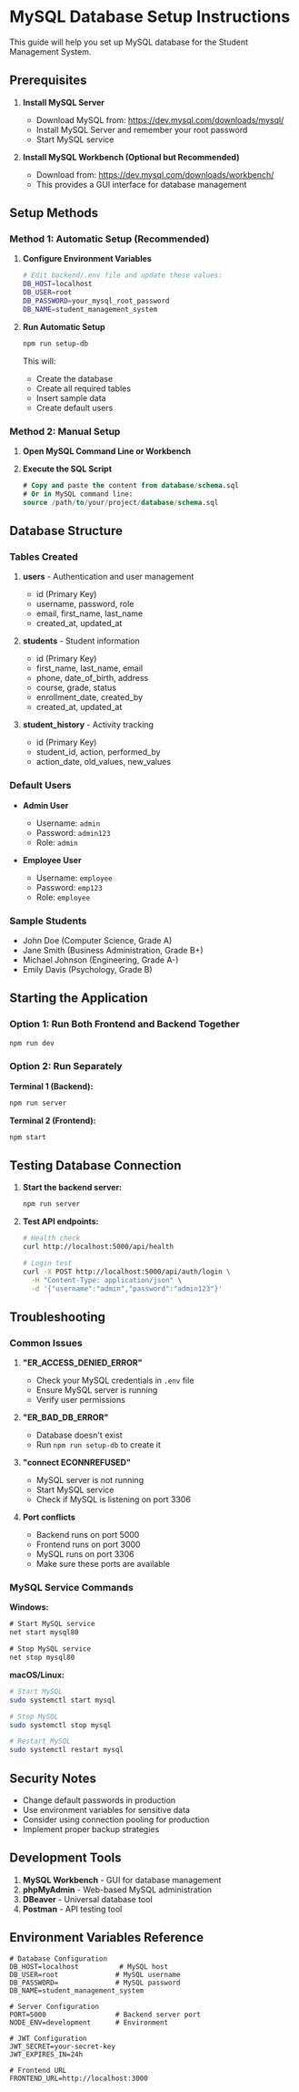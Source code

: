 # MySQL Database Setup Instructions

This guide will help you set up MySQL database for the Student Management System.

## Prerequisites

1. **Install MySQL Server**
   - Download MySQL from: https://dev.mysql.com/downloads/mysql/
   - Install MySQL Server and remember your root password
   - Start MySQL service

2. **Install MySQL Workbench (Optional but Recommended)**
   - Download from: https://dev.mysql.com/downloads/workbench/
   - This provides a GUI interface for database management

## Setup Methods

### Method 1: Automatic Setup (Recommended)

1. **Configure Environment Variables**
   ```bash
   # Edit backend/.env file and update these values:
   DB_HOST=localhost
   DB_USER=root
   DB_PASSWORD=your_mysql_root_password
   DB_NAME=student_management_system
   ```

2. **Run Automatic Setup**
   ```bash
   npm run setup-db
   ```

   This will:
   - Create the database
   - Create all required tables
   - Insert sample data
   - Create default users

### Method 2: Manual Setup

1. **Open MySQL Command Line or Workbench**

2. **Execute the SQL Script**
   ```sql
   # Copy and paste the content from database/schema.sql
   # Or in MySQL command line:
   source /path/to/your/project/database/schema.sql
   ```

## Database Structure

### Tables Created

1. **users** - Authentication and user management
   - id (Primary Key)
   - username, password, role
   - email, first_name, last_name
   - created_at, updated_at

2. **students** - Student information
   - id (Primary Key)
   - first_name, last_name, email
   - phone, date_of_birth, address
   - course, grade, status
   - enrollment_date, created_by
   - created_at, updated_at

3. **student_history** - Activity tracking
   - id (Primary Key)
   - student_id, action, performed_by
   - action_date, old_values, new_values

### Default Users

- **Admin User**
  - Username: `admin`
  - Password: `admin123`
  - Role: `admin`

- **Employee User**
  - Username: `employee`
  - Password: `emp123`
  - Role: `employee`

### Sample Students

- John Doe (Computer Science, Grade A)
- Jane Smith (Business Administration, Grade B+)
- Michael Johnson (Engineering, Grade A-)
- Emily Davis (Psychology, Grade B)

## Starting the Application

### Option 1: Run Both Frontend and Backend Together
```bash
npm run dev
```

### Option 2: Run Separately

**Terminal 1 (Backend):**
```bash
npm run server
```

**Terminal 2 (Frontend):**
```bash
npm start
```

## Testing Database Connection

1. **Start the backend server:**
   ```bash
   npm run server
   ```

2. **Test API endpoints:**
   ```bash
   # Health check
   curl http://localhost:5000/api/health

   # Login test
   curl -X POST http://localhost:5000/api/auth/login \
     -H "Content-Type: application/json" \
     -d '{"username":"admin","password":"admin123"}'
   ```

## Troubleshooting

### Common Issues

1. **"ER_ACCESS_DENIED_ERROR"**
   - Check your MySQL credentials in `.env` file
   - Ensure MySQL server is running
   - Verify user permissions

2. **"ER_BAD_DB_ERROR"**
   - Database doesn't exist
   - Run `npm run setup-db` to create it

3. **"connect ECONNREFUSED"**
   - MySQL server is not running
   - Start MySQL service
   - Check if MySQL is listening on port 3306

4. **Port conflicts**
   - Backend runs on port 5000
   - Frontend runs on port 3000
   - MySQL runs on port 3306
   - Make sure these ports are available

### MySQL Service Commands

**Windows:**
```cmd
# Start MySQL service
net start mysql80

# Stop MySQL service
net stop mysql80
```

**macOS/Linux:**
```bash
# Start MySQL
sudo systemctl start mysql

# Stop MySQL
sudo systemctl stop mysql

# Restart MySQL
sudo systemctl restart mysql
```

## Security Notes

- Change default passwords in production
- Use environment variables for sensitive data
- Consider using connection pooling for production
- Implement proper backup strategies

## Development Tools

1. **MySQL Workbench** - GUI for database management
2. **phpMyAdmin** - Web-based MySQL administration
3. **DBeaver** - Universal database tool
4. **Postman** - API testing tool

## Environment Variables Reference

```env
# Database Configuration
DB_HOST=localhost          # MySQL host
DB_USER=root              # MySQL username
DB_PASSWORD=              # MySQL password
DB_NAME=student_management_system

# Server Configuration
PORT=5000                 # Backend server port
NODE_ENV=development      # Environment

# JWT Configuration
JWT_SECRET=your-secret-key
JWT_EXPIRES_IN=24h

# Frontend URL
FRONTEND_URL=http://localhost:3000
```
